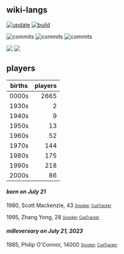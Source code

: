 ## wiki-langs
[![update](https://github.com/dreamerminsk/wiki-langs/actions/workflows/update-tables.yml/badge.svg)](https://github.com/dreamerminsk/wiki-langs/actions/workflows/update-tables.yml)
[![build](https://github.com/dreamerminsk/wiki-langs/actions/workflows/build.yml/badge.svg)](https://github.com/dreamerminsk/wiki-langs/actions/workflows/build.yml)

![commits](https://img.shields.io/github/commit-activity/y/dreamerminsk/wiki-langs)
![commits](https://img.shields.io/github/commit-activity/m/dreamerminsk/wiki-langs)
![commits](https://img.shields.io/github/commit-activity/w/dreamerminsk/wiki-langs)

![](https://img.shields.io/github/languages/code-size/dreamerminsk/wiki-langs)
![](https://img.shields.io/github/repo-size/dreamerminsk/wiki-langs)

## players
| births | players |
| :----: | ------: |
| 0000s | 2665 |
| 1930s | 2 |
| 1940s | 9 |
| 1950s | 13 |
| 1960s | 52 |
| 1970s | 144 |
| 1980s | 175 |
| 1990s | 218 |
| 2000s | 86 |

#### ***born on July 21***
1980, Scott Mackenzie, 43 <sub><sup>[Snooker](http://www.snooker.org/res/index.asp?player=505), [CueTracker](http://cuetracker.net/Players/scott-mackenzie/)</sup></sub>

1995, Zhang Yong, 28 <sub><sup>[Snooker](http://www.snooker.org/res/index.asp?player=947), [CueTracker](http://cuetracker.net/Players/zhang-yong/)</sup></sub>


#### ***milleversary on July 21, 2023***
1985, Philip O'Connor, 14000 <sub><sup>[Snooker](http://www.snooker.org/res/index.asp?player=2783), [CueTracker](http://cuetracker.net/Players/philip-oconnor/)</sup></sub>



